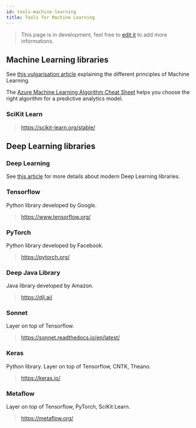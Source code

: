 ```yaml
---
id: tools-machine-learning
title: Tools for Machine Learning
---
```


> This page is in development, feel free to [edit it](https://github.com/MaastrichtU-IDS/dsri-documentation/edit/master/docs/tools-machine-learning.md) to add more informations.

## Machine Learning libraries

See [this vulgarisation article](https://www.saagie.com/blog/machine-learning-for-grandmas/) explaining the different principles of Machine Learning.

The [Azure Machine Learning Algorithm Cheat Sheet](https://docs.microsoft.com/en-us/azure/machine-learning/algorithm-cheat-sheet) helps you choose the right algorithm for a predictive analytics model.

### SciKit Learn

> https://scikit-learn.org/stable/

## Deep Learning libraries

### Deep Learning

See [this article](https://towardsdatascience.com/top-10-best-deep-learning-frameworks-in-2019-5ccb90ea6de) for more details about modern Deep Learning libraries.

### Tensorflow

Python library developed by Google.

> https://www.tensorflow.org/

### PyTorch

Python library developed by Facebook.

> https://pytorch.org/

### Deep Java Library

Java library developed by Amazon.

> https://djl.ai/

### Sonnet 

Layer on top of Tensorflow.

> https://sonnet.readthedocs.io/en/latest/

### Keras

Python library. Layer on top of Tensorflow, CNTK, Theano.

> https://keras.io/

### Metaflow

Layer on top of Tensorflow, PyTorch, SciKit Learn.

> https://metaflow.org/